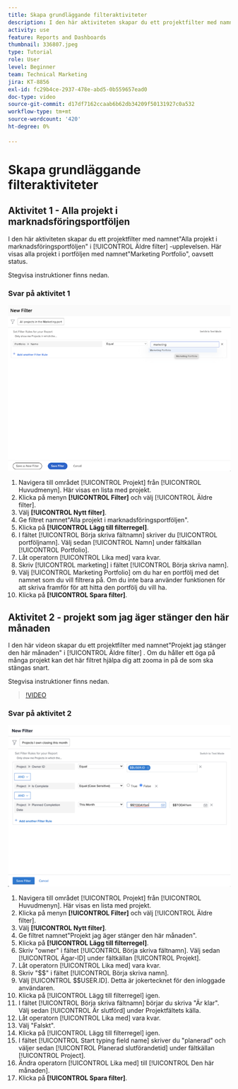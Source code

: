 ```yaml
---
title: Skapa grundläggande filteraktiviteter
description: I den här aktiviteten skapar du ett projektfilter med namnet"Projekt jag själv stänger den här månaden".
activity: use
feature: Reports and Dashboards
thumbnail: 336807.jpeg
type: Tutorial
role: User
level: Beginner
team: Technical Marketing
jira: KT-8856
exl-id: fc29b4ce-2937-478e-abd5-0b559657ead0
doc-type: video
source-git-commit: d17df7162ccaab6b62db34209f50131927c0a532
workflow-type: tm+mt
source-wordcount: '420'
ht-degree: 0%

---
```


# Skapa grundläggande filteraktiviteter

## Aktivitet 1 - Alla projekt i marknadsföringsportföljen

I den här aktiviteten skapar du ett projektfilter med namnet&quot;Alla projekt i marknadsföringsportföljen&quot; i [!UICONTROL Äldre filter] -upplevelsen. Här visas alla projekt i portföljen med namnet&quot;Marketing Portfolio&quot;, oavsett status.

Stegvisa instruktioner finns nedan.

### Svar på aktivitet 1

![En bild av skärmen för att skapa ett nytt filter](assets/basic-filter-activity-1.png)

1. Navigera till området [!UICONTROL Projekt] från [!UICONTROL Huvudmenyn]. Här visas en lista med projekt.
1. Klicka på menyn **[!UICONTROL Filter]** och välj [!UICONTROL Äldre filter].
1. Välj **[!UICONTROL Nytt filter]**.
1. Ge filtret namnet&quot;Alla projekt i marknadsföringsportföljen&quot;.
1. Klicka på **[!UICONTROL Lägg till filterregel]**.
1. I fältet [!UICONTROL Börja skriva fältnamn] skriver du [!UICONTROL portföljnamn]. Välj sedan [!UICONTROL Namn] under fältkällan [!UICONTROL Portfolio].
1. Låt operatorn [!UICONTROL Lika med] vara kvar.
1. Skriv [!UICONTROL marketing] i fältet [!UICONTROL Börja skriva namn].
1. Välj [!UICONTROL Marketing Portfolio] om du har en portfölj med det namnet som du vill filtrera på. Om du inte bara använder funktionen för att skriva framför för att hitta den portfölj du vill ha.
1. Klicka på **[!UICONTROL Spara filter]**.

## Aktivitet 2 - projekt som jag äger stänger den här månaden

I den här videon skapar du ett projektfilter med namnet&quot;Projekt jag stänger den här månaden&quot; i [!UICONTROL Äldre filter] . Om du håller ett öga på många projekt kan det här filtret hjälpa dig att zooma in på de som ska stängas snart.

Stegvisa instruktioner finns nedan.

>[!VIDEO](https://video.tv.adobe.com/v/336807/?quality=12&learn=on&enablevpops)

### Svar på aktivitet 2

![En bild av skärmen för att skapa ett nytt filter](assets/basic-filter-activity-updated-6-15-21.png)

1. Navigera till området [!UICONTROL Projekt] från [!UICONTROL Huvudmenyn]. Här visas en lista med projekt.
1. Klicka på menyn **[!UICONTROL Filter]** och välj [!UICONTROL Äldre filter].
1. Välj **[!UICONTROL Nytt filter]**.
1. Ge filtret namnet&quot;Projekt jag äger stänger den här månaden&quot;.
1. Klicka på **[!UICONTROL Lägg till filterregel]**.
1. Skriv &quot;owner&quot; i fältet [!UICONTROL Börja skriva fältnamn]. Välj sedan [!UICONTROL Ägar-ID] under fältkällan [!UICONTROL Projekt].
1. Låt operatorn [!UICONTROL Lika med] vara kvar.
1. Skriv &quot;$$&quot; i fältet [!UICONTROL Börja skriva namn].
1. Välj [!UICONTROL $$USER.ID]. Detta är jokertecknet för den inloggade användaren.
1. Klicka på [!UICONTROL Lägg till filterregel] igen.
1. I fältet [!UICONTROL Börja skriva fältnamn] börjar du skriva &quot;Är klar&quot;. Välj sedan [!UICONTROL Är slutförd] under Projektfältets källa.
1. Låt operatorn [!UICONTROL Lika med] vara kvar.
1. Välj &quot;Falskt&quot;.
1. Klicka på [!UICONTROL Lägg till filterregel] igen.
1. I fältet [!UICONTROL Start typing field name] skriver du &quot;planerad&quot; och väljer sedan [!UICONTROL Planerad slutförandetid] under fältkällan [!UICONTROL Project].
1. Ändra operatorn [!UICONTROL Lika med] till [!UICONTROL Den här månaden].
1. Klicka på **[!UICONTROL Spara filter]**.
